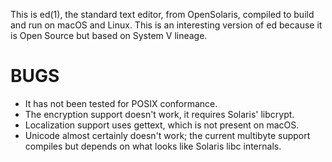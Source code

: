 This is ed(1), the standard text editor, from OpenSolaris, compiled to
build and run on macOS and Linux. This is an interesting version of ed
because it is Open Source but based on System V lineage.

BUGS
====
- It has not been tested for POSIX conformance.
- The encryption support doesn't work, it requires Solaris' libcrypt.
- Localization support uses gettext, which is not present on macOS.
- Unicode almost certainly doesn't work; the current multibyte support
  compiles but depends on what looks like Solaris libc internals.
